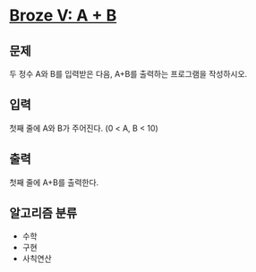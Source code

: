 # [Broze V: A + B](https://www.acmicpc.net/problem/1000)

## 문제
두 정수 A와 B를 입력받은 다음, A+B를 출력하는 프로그램을 작성하시오.

## 입력
첫째 줄에 A와 B가 주어진다. (0 < A, B < 10)

## 출력
첫째 줄에 A+B를 출력한다.

## 알고리즘 분류
- 수학
- 구현
- 사칙연산
